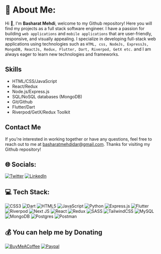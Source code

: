# 💫 About Me:

Hi 👋, I'm **Basharat Mehdi**, welcome to my Github repository! Here you will find my projects as a full stack software engineer.
I have a passion for building `web applications` and `mobile applications` that are user-friendly, responsive, and visually appealing. I specialize in developing full-stack web applications using technologies such as `HTML, css, NodeJs, ExpressJs, MongoDB, ReactJs, Redux, Flutter, Dart, Riverpod, GetX etc.` and I am always eager to learn new technologies and frameworks.
<!-- ## Projects
### [Project Name]
[Project Description]

[Link to Project]
### [Project Name]
[Project Description]

[Link to Project]
### [Project Name]
[Project Description]
[Link to Project] -->
## Skills
- HTML/CSS/JavaScript
- React/Redux
- Node.js/Express.js
- SQL/NoSQL databases (MongoDB)
- Git/Github
- Flutter/Dart
- Riverpod/GetX/Redux Toolkit
## Contact Me
If you're interested in working together or have any questions, feel free to reach out to me at basharatmehdidar@gmail.com. Thanks for visiting my Github repository!


## 🌐 Socials:
[![Twitter](https://img.shields.io/badge/Twitter-%231DA1F2.svg?logo=X&logoColor=black)](https://twitter.com/BasharatMehdi2) 
[![LinkedIn](https://img.shields.io/badge/Linkedin-%231D37F2.svg?logo=Linkedin&logoColor=white)]((https://in.linkedin.com/in/basharat-mehdi-642524168)) 

## 💻 Tech Stack:
![CSS3](https://img.shields.io/badge/css3-%231572B6.svg?style=for-the-badge&logo=css3&logoColor=white) ![Dart](https://img.shields.io/badge/dart-%230175C2.svg?style=for-the-badge&logo=dart&logoColor=white) ![HTML5](https://img.shields.io/badge/html5-%23E34F26.svg?style=for-the-badge&logo=html5&logoColor=white) ![JavaScript](https://img.shields.io/badge/javascript-%23323330.svg?style=for-the-badge&logo=javascript&logoColor=%23F7DF1E)  ![Python](https://img.shields.io/badge/python-3670A0?style=for-the-badge&logo=python&logoColor=ffdd54) ![Express.js](https://img.shields.io/badge/express.js-%23404d59.svg?style=for-the-badge&logo=express&logoColor=%2361DAFB) ![Flutter](https://img.shields.io/badge/Flutter-%2302569B.svg?style=for-the-badge&logo=Flutter&logoColor=white) ![Riverpod](https://img.shields.io/badge/Flutter-%2302569B.svg?style=for-the-badge&logo=Flutter&logoColor=white) ![Next JS](https://img.shields.io/badge/Next-black?style=for-the-badge&logo=next.js&logoColor=white) ![React](https://img.shields.io/badge/riverpod-%2320232a.svg?style=for-the-badge&logo=riverpod&logoColor=%2361DAFB) ![Redux](https://img.shields.io/badge/redux-%23593d88.svg?style=for-the-badge&logo=redux&logoColor=white) ![SASS](https://img.shields.io/badge/SASS-hotpink.svg?style=for-the-badge&logo=SASS&logoColor=white) ![TailwindCSS](https://img.shields.io/badge/tailwindcss-%2338B2AC.svg?style=for-the-badge&logo=tailwind-css&logoColor=white) ![MySQL](https://img.shields.io/badge/mysql-%2300f.svg?style=for-the-badge&logo=mysql&logoColor=white) ![MongoDB](https://img.shields.io/badge/MongoDB-%234ea94b.svg?style=for-the-badge&logo=mongodb&logoColor=white) ![Postgres](https://img.shields.io/badge/postgres-%23316192.svg?style=for-the-badge&logo=postgresql&logoColor=white) ![Postman](https://img.shields.io/badge/Postman-FF6C37?style=for-the-badge&logo=postman&logoColor=white)


  ## 💰 You can help me by Donating
  [![BuyMeACoffee](https://img.shields.io/badge/Buy%20Me%20a%20Coffee-ffdd00?style=for-the-badge&logo=buy-me-a-coffee&logoColor=black)](https://buymeacoffee.com/basharatmehdi) [![Paypal](https://img.shields.io/badge/PayPal-0300d9?style=for-the-badge&logo=paypal&logoColor=white)](https://paypal.me/basharatmehdi)
